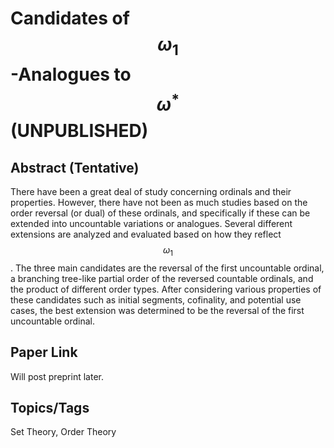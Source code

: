 # Candidates of $$\omega_{1}$$-Analogues to $$\omega^{*}$$ (UNPUBLISHED)

## Abstract (Tentative)

There have been a great deal of study concerning ordinals and their properties. However, there have not been as much studies based on the order reversal (or dual) of these ordinals, and specifically if these can be extended into uncountable variations or analogues. Several different extensions are analyzed and evaluated based on how they reflect $$\omega_{1}$$. The three main candidates are the reversal of the first uncountable ordinal, a branching tree-like partial order of the reversed countable ordinals, and the product of different order types. After considering various properties of these candidates such as initial segments, cofinality, and potential use cases, the best extension was determined to be the reversal of the first uncountable ordinal. 

## Paper Link

Will post preprint later.

## Topics/Tags

Set Theory, Order Theory